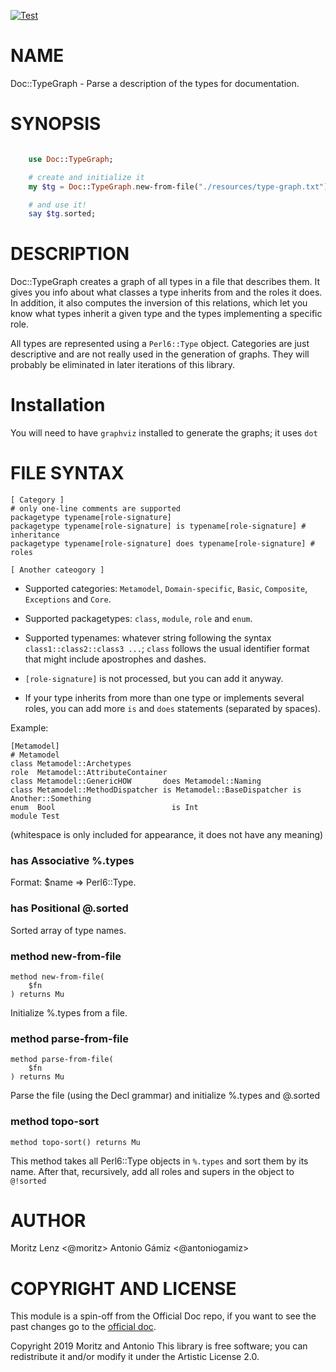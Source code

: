 [![Test](https://github.com/JJ/Perl6-TypeGraph/actions/workflows/test.yaml/badge.svg)](https://github.com/JJ/Perl6-TypeGraph/actions/workflows/test.yaml)

# NAME

Doc::TypeGraph - Parse a description of the types for documentation.

# SYNOPSIS

```Raku

    use Doc::TypeGraph;

    # create and initialize it
    my $tg = Doc::TypeGraph.new-from-file("./resources/type-graph.txt");

    # and use it!
    say $tg.sorted;
```

# DESCRIPTION

Doc::TypeGraph creates a graph of all types in a file that describes
them. It gives you info about what classes a type inherits from and the roles it does. In addition, it also computes the inversion of this relations, which let you know what types inherit a given type and the types implementing a specific role.

All types are represented using a `Perl6::Type` object. Categories are just
descriptive and are not really used in the generation of graphs. They will
probably be eliminated in later iterations of this library.

# Installation

You will need to have `graphviz` installed to generate the graphs; it uses
 `dot` 
# FILE SYNTAX

    [ Category ]
    # only one-line comments are supported
    packagetype typename[role-signature]
    packagetype typename[role-signature] is typename[role-signature] # inheritance
    packagetype typename[role-signature] does typename[role-signature] # roles

    [ Another cateogory ]

- Supported categories: `Metamodel`, `Domain-specific`, `Basic`, `Composite`, `Exceptions` and `Core`.

- Supported packagetypes: `class`, `module`, `role` and `enum`.

- Supported typenames: whatever string following the syntax
  `class1::class2::class3 ...`; `class` follows the usual identifier
  format that might include apostrophes and dashes.

- `[role-signature]` is not processed, but you can add it anyway.

- If your type inherits from more than one type or implements several roles, you can add more `is` and `does` statements (separated by spaces).

Example:

    [Metamodel]
    # Metamodel
    class Metamodel::Archetypes
    role  Metamodel::AttributeContainer
    class Metamodel::GenericHOW       does Metamodel::Naming
    class Metamodel::MethodDispatcher is Metamodel::BaseDispatcher is Another::Something
    enum  Bool                          is Int
    module Test

(whitespace is only included for appearance, it does not have any
meaning)


### has Associative %.types

Format: \$name => Perl6::Type.

### has Positional @.sorted

Sorted array of type names.

### method new-from-file

```perl6
method new-from-file(
    $fn
) returns Mu
```

Initialize %.types from a file.

### method parse-from-file

```perl6
method parse-from-file(
    $fn
) returns Mu
```

Parse the file (using the Decl grammar) and initialize %.types and @.sorted

### method topo-sort

```perl6
method topo-sort() returns Mu
```

This method takes all Perl6::Type objects in `%.types` and sort them
by its name. After that, recursively, add all roles and supers in the
object to `@!sorted` 

# AUTHOR

Moritz Lenz <@moritz> Antonio Gámiz <@antoniogamiz>

# COPYRIGHT AND LICENSE

This module is a spin-off from the Official Doc repo, if you want to see the past changes go to the [official doc](https://github.com/perl6/doc).

Copyright 2019 Moritz and Antonio This library is free software; you can redistribute it and/or modify it under the Artistic License 2.0.
